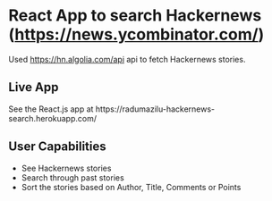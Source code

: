 # React App to search Hackernews (https://news.ycombinator.com/)

Used https://hn.algolia.com/api api to fetch Hackernews stories.

<h2>Live App</h2>
See the React.js app at https://radumazilu-hackernews-search.herokuapp.com/


<h2>User Capabilities</h2>
<ul>
<li>See Hackernews stories</li>
<li>Search through past stories</li>
<li>Sort the stories based on Author, Title, Comments or Points</li>
</ul>
